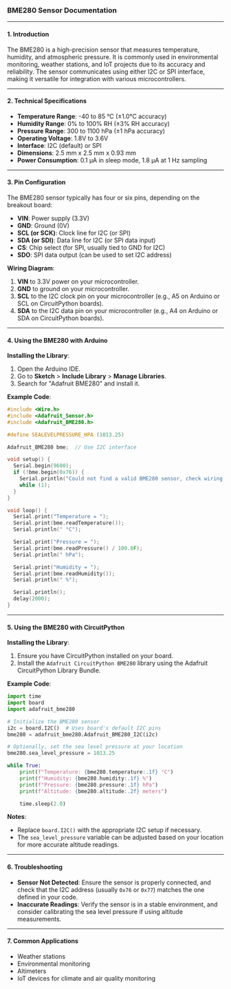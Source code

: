 ### BME280 Sensor Documentation

---

#### 1. **Introduction**

The BME280 is a high-precision sensor that measures temperature, humidity, and atmospheric pressure. It is commonly used in environmental monitoring, weather stations, and IoT projects due to its accuracy and reliability. The sensor communicates using either I2C or SPI interface, making it versatile for integration with various microcontrollers.

---

#### 2. **Technical Specifications**

- **Temperature Range**: -40 to 85 °C (±1.0°C accuracy)
- **Humidity Range**: 0% to 100% RH (±3% RH accuracy)
- **Pressure Range**: 300 to 1100 hPa (±1 hPa accuracy)
- **Operating Voltage**: 1.8V to 3.6V
- **Interface**: I2C (default) or SPI
- **Dimensions**: 2.5 mm x 2.5 mm x 0.93 mm
- **Power Consumption**: 0.1 µA in sleep mode, 1.8 µA at 1 Hz sampling

---

#### 3. **Pin Configuration**

The BME280 sensor typically has four or six pins, depending on the breakout board:

- **VIN**: Power supply (3.3V)
- **GND**: Ground (0V)
- **SCL (or SCK)**: Clock line for I2C (or SPI)
- **SDA (or SDI)**: Data line for I2C (or SPI data input)
- **CS**: Chip select (for SPI, usually tied to GND for I2C)
- **SDO**: SPI data output (can be used to set I2C address)

**Wiring Diagram**:

1. **VIN** to 3.3V power on your microcontroller.
2. **GND** to ground on your microcontroller.
3. **SCL** to the I2C clock pin on your microcontroller (e.g., A5 on Arduino or SCL on CircuitPython boards).
4. **SDA** to the I2C data pin on your microcontroller (e.g., A4 on Arduino or SDA on CircuitPython boards).

---

#### 4. **Using the BME280 with Arduino**

**Installing the Library**:

1. Open the Arduino IDE.
2. Go to **Sketch** > **Include Library** > **Manage Libraries**.
3. Search for "Adafruit BME280" and install it.

**Example Code**:

```cpp
#include <Wire.h>
#include <Adafruit_Sensor.h>
#include <Adafruit_BME280.h>

#define SEALEVELPRESSURE_HPA (1013.25)

Adafruit_BME280 bme;  // Use I2C interface

void setup() {
  Serial.begin(9600);
  if (!bme.begin(0x76)) {
    Serial.println("Could not find a valid BME280 sensor, check wiring!");
    while (1);
  }
}

void loop() {
  Serial.print("Temperature = ");
  Serial.print(bme.readTemperature());
  Serial.println(" °C");

  Serial.print("Pressure = ");
  Serial.print(bme.readPressure() / 100.0F);
  Serial.println(" hPa");

  Serial.print("Humidity = ");
  Serial.print(bme.readHumidity());
  Serial.println(" %");

  Serial.println();
  delay(2000);
}
```

---

#### 5. **Using the BME280 with CircuitPython**

**Installing the Library**:

1. Ensure you have CircuitPython installed on your board.
2. Install the `Adafruit CircuitPython BME280` library using the Adafruit CircuitPython Library Bundle.

**Example Code**:

```python
import time
import board
import adafruit_bme280

# Initialize the BME280 sensor
i2c = board.I2C()  # Uses board's default I2C pins
bme280 = adafruit_bme280.Adafruit_BME280_I2C(i2c)

# Optionally, set the sea level pressure at your location
bme280.sea_level_pressure = 1013.25

while True:
    print(f"Temperature: {bme280.temperature:.1f} °C")
    print(f"Humidity: {bme280.humidity:.1f} %")
    print(f"Pressure: {bme280.pressure:.1f} hPa")
    print(f"Altitude: {bme280.altitude:.2f} meters")

    time.sleep(2.0)
```

**Notes**:

- Replace `board.I2C()` with the appropriate I2C setup if necessary.
- The `sea_level_pressure` variable can be adjusted based on your location for more accurate altitude readings.

---

#### 6. **Troubleshooting**

- **Sensor Not Detected**: Ensure the sensor is properly connected, and check that the I2C address (usually `0x76` or `0x77`) matches the one defined in your code.
- **Inaccurate Readings**: Verify the sensor is in a stable environment, and consider calibrating the sea level pressure if using altitude measurements.

---

#### 7. **Common Applications**

- Weather stations
- Environmental monitoring
- Altimeters
- IoT devices for climate and air quality monitoring